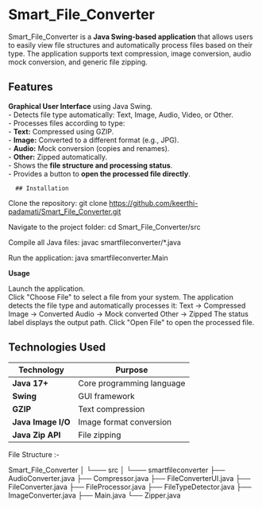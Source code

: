 # Smart_File_Converter

Smart_File_Converter is a **Java Swing-based application** that allows users to easily view file structures and automatically process files based on their type. The application supports text compression, image conversion, audio mock conversion, and generic file zipping.  

## Features
  **Graphical User Interface** using Java Swing.  
      - Detects file type automatically: Text, Image, Audio, Video, or Other.  
      - Processes files according to type:  
      - **Text:** Compressed using GZIP.  
      - **Image:** Converted to a different format (e.g., JPG).  
      - **Audio:** Mock conversion (copies and renames).  
      - **Other:** Zipped automatically.  
      - Shows the **file structure and processing status**.  
      - Provides a button to **open the processed file directly**.


      ## Installation

  Clone the repository:    git clone https://github.com/keerthi-padamati/Smart_File_Converter.git
  
  
  Navigate to the project folder:  cd Smart_File_Converter/src

  Compile all Java files:  javac smartfileconverter/*.java

  Run the application:   java smartfileconverter.Main

  **Usage**

  Launch the application.  
  Click "Choose File" to select a file from your system.
  The application detects the file type and automatically processes it:
  Text → Compressed
  Image → Converted
  Audio → Mock converted
  Other → Zipped
  The status label displays the output path.
  Click "Open File" to open the processed file.

  ## Technologies Used

| Technology         | Purpose                   |
| ------------------ | ------------------------- |
| **Java 17+**       | Core programming language |
| **Swing**          | GUI framework             |
| **GZIP**           | Text compression          |
| **Java Image I/O** | Image format conversion   |
| **Java Zip API**   | File zipping              |




  File Structure :-

Smart_File_Converter
│
└─── src
    │
    └─── smartfileconverter
        ├── AudioConverter.java
        ├── Compressor.java
        ├── FileConverterUI.java
        ├── FileConverter.java
        ├── FileProcessor.java
        ├── FileTypeDetector.java
        ├── ImageConverter.java
        ├── Main.java
        └── Zipper.java


